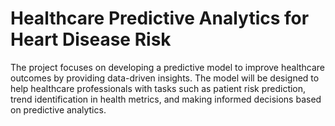 # Healthcare Predictive Analytics for Heart Disease Risk
The project focuses on developing a predictive model to improve healthcare outcomes by providing data-driven insights. The model will be designed to help healthcare professionals with tasks such as patient risk prediction, trend identification in health metrics, and making informed decisions based on predictive analytics.
